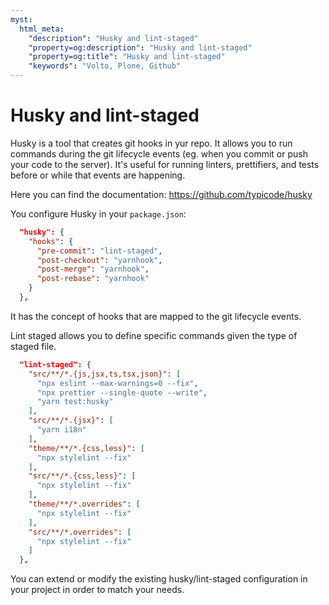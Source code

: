 ```yaml
---
myst:
  html_meta:
    "description": "Husky and lint-staged"
    "property=og:description": "Husky and lint-staged"
    "property=og:title": "Husky and lint-staged"
    "keywords": "Volto, Plone, Github"
---
```


# Husky and lint-staged

Husky is a tool that creates git hooks in yur repo. It allows you to run commands during the git lifecycle events (eg. when you commit or push your code to the server). It's useful for running linters, prettifiers, and tests before or while that events are happening.

Here you can find the documentation: https://github.com/typicode/husky

You configure Husky in your `package.json`:

```json
  "husky": {
    "hooks": {
      "pre-commit": "lint-staged",
      "post-checkout": "yarnhook",
      "post-merge": "yarnhook",
      "post-rebase": "yarnhook"
    }
  },
```

It has the concept of hooks that are mapped to the git lifecycle events.

Lint staged allows you to define specific commands given the type of staged file.

```json
  "lint-staged": {
    "src/**/*.{js,jsx,ts,tsx,json}": [
      "npx eslint --max-warnings=0 --fix",
      "npx prettier --single-quote --write",
      "yarn test:husky"
    ],
    "src/**/*.{jsx}": [
      "yarn i18n"
    ],
    "theme/**/*.{css,less}": [
      "npx stylelint --fix"
    ],
    "src/**/*.{css,less}": [
      "npx stylelint --fix"
    ],
    "theme/**/*.overrides": [
      "npx stylelint --fix"
    ],
    "src/**/*.overrides": [
      "npx stylelint --fix"
    ]
  },
```

You can extend or modify the existing husky/lint-staged configuration in your project in order to match your needs.
